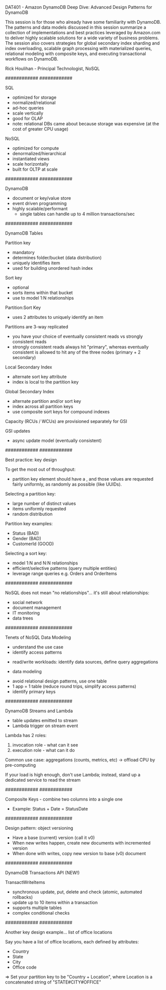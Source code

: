 DAT401 - Amazon DynamoDB Deep Dive: Advanced Design Patterns for DynamoDB

This session is for those who already have some familiarity with DynamoDB. The patterns and data models discussed in this session summarize a collection of implementations and best practices leveraged by Amazon.com to deliver highly scalable solutions for a wide variety of business problems. The session also covers strategies for global secondary index sharding and index overloading, scalable graph processing with materialized queries, relational modeling with composite keys, and executing transactional workflows on DynamoDB.

Rick Houlihan - Principal Technologist, NoSQL

############
############

SQL
- optimized for storage
- normalized/relational
- ad-hoc queries
- scale vertically
- good for OLAP
- note: relational DBs came about because storage was expensive (at the cost of greater CPU usage)

NoSQL
- optimized for compute
- denormalized/hierarchical
- instantiated views
- scale horizontally
- built for OLTP at scale

############
############

DynamoDB
- document or key/value store
- event driven programming
- highly scalable/performant
	- single tables can handle up to 4 million transactions/sec

############
############

DynamoDB Tables

Partition key
- mandatory
- determines folder/bucket (data distribution)
- uniquely identifies item
- used for building unordered hash index

Sort key 
- optional
- sorts items within that bucket
- use to model 1:N relationships

Partition:Sort Key
- uses 2 attributes to uniquely identify an item

Partitions are 3-way replicated
- you have your choice of eventually consistent reads vs strongly consistent reads 
- strongly consistent reads always hit "primary", whereas eventually consistent is allowed to hit any of the three nodes (primary + 2 secondary)

Local Secondary Index
- alternate sort key attribute
- index is local to the partition key

Global Secondary Index
- alternate partition and/or sort key
- index across all partition keys
- use composite sort keys for compound indexes

Capacity (RCUs / WCUs) are provisioned separately for GSI

GSI updates 
- async update model (eventually consistent)

############
############

Best practice: key design

To get the most out of throughput:
- partition key element should have a , and those values are requested fairly uniformly, as randomly as possible (like UUIDs).

Selecting a partition key:
- large number of distinct values
- items uniformly requested
- random distribution

Partition key examples:
- Status (BAD)
- Gender (BAD)
- CustomerId (GOOD)

Selecting a sort key:
- model 1:N and N:N relationships
- efficient/selective patterns (query multiple entities)
- leverage range queries
e.g. Orders and OrderItems

############
############

NoSQL does not mean "no relationships"... it's still about relationships:
- social network
- document management
- IT monitoring
- data trees

############
############

Tenets of NoSQL Data Modeling

* understand the use case
* identify access patterns
- read/write workloads: identify data sources, define query aggregations
* data modeling
- avoid relational design patterns, use one table
- 1 app = 1 table (reduce round trips, simplify access patterns)
- identify primary keys

############
############

DynamoDB Streams and Lambda
- table updates emitted to stream
- Lambda trigger on stream event

Lambda has 2 roles:
1. invocation role - what can it see
2. execution role - what can it do

Common use case: aggregations (counts, metrics, etc)
-> offload CPU by pre-computing

If your load is high enough, don't use Lambda; instead, stand up a dedicated service to read the stream

############
############

Composite Keys - combine two columns into a single one
- Example: Status + Date = StatusDate

############
############

Design pattern: object versioning

- Have a base (current) version (call it v0)
- When new writes happen, create new documents with incremented version
- When done with writes, copy new version to base (v0) document

############
############

DynamoDB Transactions API (NEW!)

TransactWriteItems
- synchronous update, put, delete and check (atomic, automated rollbacks)
- update up to 10 items within a transaction
- supports multiple tables
- complex conditional checks

############
############

Another key design example... list of office locations

Say you have a list of office locations, each defined by attributes:
- Country
- State
- City
- Office code

=> Set your partition key to be "Country + Location", where Location is a concatenated string of "STATE#CITY#OFFICE"
